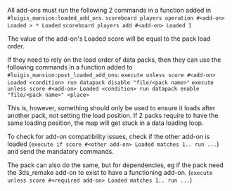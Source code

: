 All add-ons must run the following 2 commands in a function added in `#luigis_mansion:loaded_add_ons`.
`scoreboard players operation #<add-on> Loaded > * Loaded`
`scoreboard players add #<add-on> Loaded 1`

The value of the add-on's Loaded score will be equal to the pack load order.

If they need to rely on the load order of data packs, then they can use the following commands in a function added to `#luigis_mansion:post_loaded_add_ons`:
`execute unless score #<add-on> Loaded <condition> run datapack disable "file/<pack name>"`
`execute unless score #<add-on> Loaded <condition> run datapack enable "file/<pack name>" <place>`

This is, however, something should only be used to ensure it loads after another pack, not setting the load position. If 2 packs require to have the same loading position, the map will get stuck in a data loading loop.

To check for add-on compatibility issues, check if the other add-on is loaded (`execute if score #<other add-on> Loaded matches 1.. run ...`) and send the mandatory commands.

The pack can also do the same, but for dependencies, eg if the pack need the 3ds_remake add-on to exist to have a functioning add-on. (`execute unless score #<required add-on> Loaded matches 1.. run ...`)